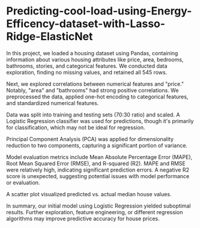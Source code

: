 # Predicting-cool-load-using-Energy-Efficency-dataset-with-Lasso-Ridge-ElasticNet


In this project, we loaded a housing dataset using Pandas, containing information about various housing attributes like price, area, bedrooms, bathrooms, stories, and categorical features. We conducted data exploration, finding no missing values, and retained all 545 rows.

Next, we explored correlations between numerical features and "price." Notably, "area" and "bathrooms" had strong positive correlations. We preprocessed the data, applied one-hot encoding to categorical features, and standardized numerical features.

Data was split into training and testing sets (70:30 ratio) and scaled. A Logistic Regression classifier was used for predictions, though it's primarily for classification, which may not be ideal for regression.

Principal Component Analysis (PCA) was applied for dimensionality reduction to two components, capturing a significant portion of variance.

Model evaluation metrics include Mean Absolute Percentage Error (MAPE), Root Mean Squared Error (RMSE), and R-squared (R2). MAPE and RMSE were relatively high, indicating significant prediction errors. A negative R2 score is unexpected, suggesting potential issues with model performance or evaluation.

A scatter plot visualized predicted vs. actual median house values.

In summary, our initial model using Logistic Regression yielded suboptimal results. Further exploration, feature engineering, or different regression algorithms may improve predictive accuracy for house prices.
